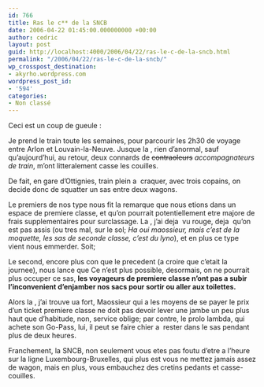 ```yaml
---
id: 766
title: Ras le c** de la SNCB
date: 2006-04-22 01:45:00.000000000 +00:00
author: cedric
layout: post
guid: http://localhost:4000/2006/04/22/ras-le-c-de-la-sncb.html
permalink: "/2006/04/22/ras-le-c-de-la-sncb/"
wp_crosspost_destination:
- akyrho.wordpress.com
wordpress_post_id:
- '594'
categories:
- Non classé
---
```

Ceci est un coup de gueule :

Je prend le train toute les semaines, pour parcourir les 2h30 de voyage entre Arlon et Louvain-la-Neuve. Jusque la , rien d’anormal, sauf qu’aujourd’hui, au retour, deux connards de <del>contraoleurs</del> _accompagnateurs de train_, m’ont litteralement casse les couilles.

De fait, en gare d’Ottignies, train plein a  craquer, avec trois copains, on decide donc de squatter un sas entre deux wagons.

Le premiers de nos type nous fit la remarque que nous etions dans un espace de premiere classe, et qu’on pourrait potentiellement etre majore de frais supplementaires pour surclassage. La , j’ai deja  vu rouge, deja  qu’on est pas assis (ou tres mal, sur le sol; _Ha oui maossieur, mais c’est de la moquette, les sas de seconde classe, c’est du lyno_), et en plus ce type vient nous emmerder. Soit;

Le second, encore plus con que le precedent (a croire que c’etait la journee), nous lance que Ce n’est plus possible, desormais, on ne pourrait plus occuper ce sas, **les voyageurs de premiere classe n’ont pas a subir l’inconvenient d’enjamber nos sacs pour sortir ou aller aux toilettes.**

Alors la , j’ai trouve ua fort, Maossieur qui a les moyens de se payer le prix d’un ticket premiere classe ne doit pas devoir lever une jambe un peu plus haut que d’habitude, non, service oblige; par contre, le prolo lambda, qui achete son Go-Pass, lui, il peut se faire chier a  rester dans le sas pendant plus de deux heures.

Franchement, la SNCB, non seulement vous etes pas foutu d’etre a l’heure sur la ligne Luxembourg-Bruxelles, qui plus est vous ne mettez jamais assez de wagon, mais en plus, vous embauchez des cretins pedants et casse-couilles.